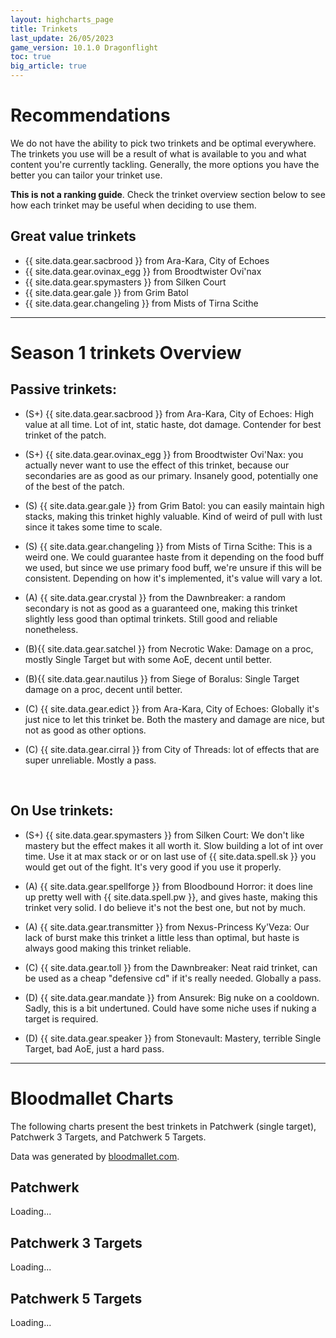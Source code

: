 ```yaml
---
layout: highcharts_page
title: Trinkets
last_update: 26/05/2023
game_version: 10.1.0 Dragonflight
toc: true
big_article: true
---
```


<script>
var whTooltips = {
    colorLinks: false,
    iconizeLinks: true,
    renameLinks: false,
    hide: {
    sellprice: true,
    ilvl: true,
    maxstack: true,
    dropchance: true,
    droppedby: false
    }
};
</script>

# Recommendations

We do not have the ability to pick two trinkets and be optimal everywhere. The trinkets you use will be a result of what is available to you and what content you're currently tackling. Generally, the more options you have the better you can tailor your trinket use.

**This is not a ranking guide**. Check the trinket overview section below to see how each trinket may be useful when deciding to use them.

## Great value trinkets
- {{ site.data.gear.sacbrood }} from Ara-Kara, City of Echoes
- {{ site.data.gear.ovinax_egg }} from Broodtwister Ovi'nax
- {{ site.data.gear.spymasters }} from Silken Court
- {{ site.data.gear.gale }} from Grim Batol
- {{ site.data.gear.changeling }} from Mists of Tirna Scithe

<hr>

# Season 1 trinkets Overview

## Passive trinkets:
- (S+) {{ site.data.gear.sacbrood }} from Ara-Kara, City of Echoes: High value at all time. Lot of int, static haste, dot damage. Contender for best trinket of the patch.

- (S+) {{ site.data.gear.ovinax_egg }} from Broodtwister Ovi'Nax: you actually never want to use the effect of this trinket, because our secondaries are as good as our primary. Insanely good, potentially one of the best of the patch.

- (S) {{ site.data.gear.gale }} from Grim Batol: you can easily maintain high stacks, making this trinket highly valuable. Kind of weird of pull with lust since it takes some time to scale.

- (S) {{ site.data.gear.changeling }} from Mists of Tirna Scithe: This is a weird one. We could guarantee haste from it depending on the food buff we used, but since we use primary food buff, we're unsure if this will be consistent. Depending on how it's implemented, it's value will vary a lot.

- (A) {{ site.data.gear.crystal }} from the Dawnbreaker: a random secondary is not as good as a guaranteed one, making this trinket slightly less good than optimal trinkets. Still good and reliable nonetheless.

- (B){{ site.data.gear.satchel }} from Necrotic Wake: Damage on a proc, mostly Single Target but with some AoE, decent until better.

- (B){{ site.data.gear.nautilus }} from Siege of Boralus: Single Target damage on a proc, decent until better.

- (C) {{ site.data.gear.edict }} from Ara-Kara, City of Echoes: Globally it's just nice to let this trinket be. Both the mastery and damage are nice, but not as good as other options.

- (C) {{ site.data.gear.cirral }} from City of Threads: lot of effects that are super unreliable. Mostly a pass.

<br>

## On Use trinkets:

- (S+) {{ site.data.gear.spymasters }} from Silken Court: We don't like mastery but the effect makes it all worth it. Slow building a lot of int over time. Use it at max stack or or on last use of {{ site.data.spell.sk }} you would get out of the fight. It's very good if you use it properly.

- (A) {{ site.data.gear.spellforge }} from Bloodbound Horror: it does line up pretty well with {{ site.data.spell.pw }}, and gives haste, making this trinket very solid. I do believe it's not the best one, but not by much.

- (A) {{ site.data.gear.transmitter }} from Nexus-Princess Ky'Veza: Our lack of burst make this trinket a little less than optimal, but haste is always good making this trinket reliable.

- (C) {{ site.data.gear.toll }} from the Dawnbreaker: Neat raid trinket, can be used as a cheap "defensive cd" if it's really needed. Globally a pass.

- (D) {{ site.data.gear.mandate }} from Ansurek: Big nuke on a cooldown. Sadly, this is a bit undertuned. Could have some niche uses if nuking a target is required.

- (D) {{ site.data.gear.speaker }} from Stonevault: Mastery, terrible Single Target, bad AoE, just a hard pass.

<hr>

# Bloodmallet Charts
The following charts present the best trinkets in Patchwerk (single
target), Patchwerk 3 Targets, and Patchwerk 5 Targets.

Data was generated by [bloodmallet.com](https://bloodmallet.com).

## Patchwerk
<div id="bloodmallet_patchwerk" class="bloodmallet_chart" data-wow-class="shaman" data-wow-spec="elemental" data-font-color="#eee" data-background-color="#222" data-entries="15">Loading...</div>

## Patchwerk 3 Targets
<div id="bloodmallet_patchwerk3" class="bloodmallet_chart" data-wow-class="shaman" data-wow-spec="elemental" data-fight-style="castingpatchwerk3" data-font-color="#eee" data-background-color="#222" data-entries="15">Loading...</div>

## Patchwerk 5 Targets
<div id="bloodmallet_patchwerk5" class="bloodmallet_chart" data-wow-class="shaman" data-wow-spec="elemental" data-fight-style="castingpatchwerk5" data-font-color="#eee" data-background-color="#222" data-entries="15">Loading...</div>
